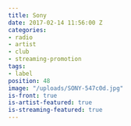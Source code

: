 ```yaml
---
title: Sony
date: 2017-02-14 11:56:00 Z
categories:
- radio
- artist
- club
- streaming-promotion
tags:
- label
position: 48
image: "/uploads/SONY-547c0d.jpg"
is-front: true
is-artist-featured: true
is-streaming-featured: true
---
```


